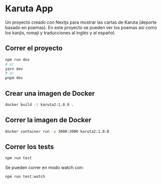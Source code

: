# Karuta App

Un proyecto creado con Nextjs para mostrar las cartas de Karuta (deporte basado en poemas). En este proyecto se pueden ver los poemas así como los kanjis, romaji y traducciones al inglés y al español.

## Correr el proyecto

```bash
npm run dev
# or
yarn dev
# or
pnpm dev
```

## Crear una imagen de Docker

```bash
docker build -t karuta2:1.0.0 .
```

## Correr la imagen de Docker

```bash
docker container run -p 3000:3000 karuta2:1.0.0
```

## Correr los tests

```bash
npm run test
```

Se pueden correr en modo watch con:

```bash
npm run test:watch
```